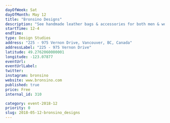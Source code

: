 ```yaml
---
dayOfWeek: Sat
dayOfMonth: May 12
title: "Bronsino Designs"
description: "See handmade leather bags & accessories for both men & women using both new & upcycled leathers. <br> <br> We'll guide you through our upcycling process & how we turn old leather garments into new products. Bags & accessories from our spring/summer 2018 collection on display."
startTime: 12-4
endTime: 
type: Design Studios
address: "225 - 975 Vernon Drive, Vancouver, BC, Canada"
addressLabel: "225 - 975 Vernon Drive"
latitude: 49.2762060000001
longitude: -123.07877
eventUrl: 
eventUrlLabel: 
twitter: 
instagram: bronsino
website: www.bronsino.com
published: true
price: Free
internal_id: 310

category: event-2018-12
priority: 0
slug: 2018-05-12-bronsino_designs
---
```

